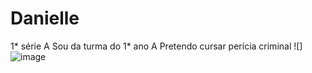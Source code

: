 # Danielle
1* série A
Sou da turma do 1* ano A
Pretendo cursar perícia criminal
![]![image](https://github.com/DaniFumagali08/Danielle/assets/145668959/ce50cde5-e06f-4c4d-9572-db901c19b044)
